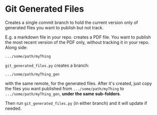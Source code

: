 # Git Generated Files

Creates a single commit branch to hold the current version only
of generated files you want to publish but not track.

E.g. a markdown file in your repo. creates a PDF file.  You want
to publish the most recent version of the PDF only, without
tracking it in your repo.  Along side:
    

```
.../some/path/myThing
```

`git_generated_files.py` creates a branch:



```
.../some/path/myThing_gen
```

with the same remote, for the generated files.  After it's created,
just copy the files you want published from `.../some/path/myThing`
to `.../some/path/myThing_gen`, **under the same sub-folders**.

Then run `git_generated_files.py` (in either branch) and it will update
if needed.
